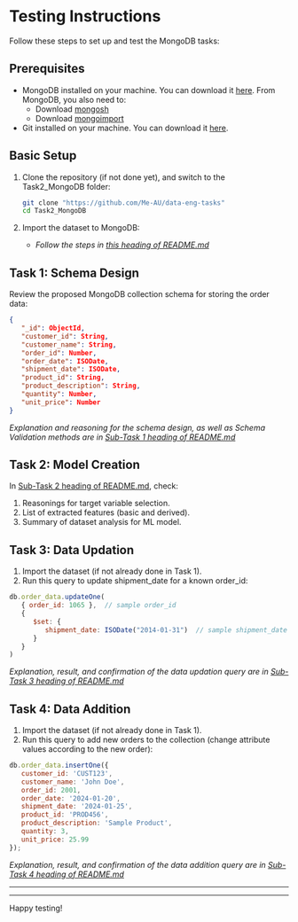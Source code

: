 # Testing Instructions

Follow these steps to set up and test the MongoDB tasks:

## Prerequisites

- MongoDB installed on your machine. You can download it [here](https://www.mongodb.com/try/download/community). From MongoDB, you also need to:
    - Download [mongosh](https://www.mongodb.com/try/download/shell)
    - Download [mongoimport](https://www.mongodb.com/try/download/database-tools)
- Git installed on your machine. You can download it [here](https://git-scm.com/downloads).

## Basic Setup

1. Clone the repository (if not done yet), and switch to the Task2_MongoDB folder:
   ```bash
   git clone "https://github.com/Me-AU/data-eng-tasks"
   cd Task2_MongoDB
   ```

2. Import the dataset to MongoDB:
   - *Follow the steps in [this heading of README.md](README.md#import-customer-dataset-to-mongodb)*

## Task 1: Schema Design

Review the proposed MongoDB collection schema for storing the order data:

```json
{
   "_id": ObjectId, 
   "customer_id": String,
   "customer_name": String,
   "order_id": Number,
   "order_date": ISODate,
   "shipment_date": ISODate,
   "product_id": String,
   "product_description": String,
   "quantity": Number,
   "unit_price": Number
}
```

*Explanation and reasoning for the schema design, as well as Schema Validation methods are in [Sub-Task 1 heading of README.md](README.md#sub-task-1-schema-design)*

## Task 2: Model Creation

In [Sub-Task 2 heading of README.md](README.md#sub-task-2-model-creation), check:

1. Reasonings for target variable selection.
2. List of extracted features (basic and derived).
3. Summary of dataset analysis for ML model.

## Task 3: Data Updation

1. Import the dataset (if not already done in Task 1).
2. Run this query to update shipment_date for a known order_id:

```js
db.order_data.updateOne(
   { order_id: 1065 },  // sample order_id
   {
      $set: {
         shipment_date: ISODate("2014-01-31")  // sample shipment_date
      }
   }
)
```

*Explanation, result, and confirmation of the data updation query are in [Sub-Task 3 heading of README.md](README.md#sub-task-3-data-updation)*

## Task 4: Data Addition

1. Import the dataset (if not already done in Task 1).
2. Run this query to add new orders to the collection (change attribute values according to the new order):

```js
db.order_data.insertOne({
   customer_id: 'CUST123',
   customer_name: 'John Doe',
   order_id: 2001,
   order_date: '2024-01-20',
   shipment_date: '2024-01-25',
   product_id: 'PROD456',
   product_description: 'Sample Product',
   quantity: 3,
   unit_price: 25.99
});
```

*Explanation, result, and confirmation of the data addition query are in [Sub-Task 4 heading of README.md](README.md#sub-task-4-data-addition)*

---
---
Happy testing!